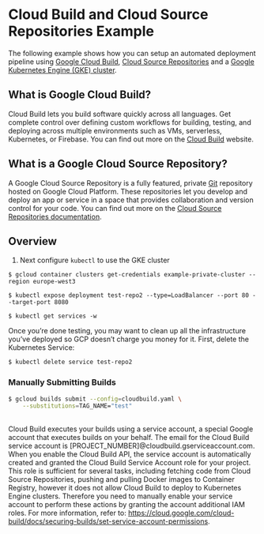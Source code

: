 # Cloud Build and Cloud Source Repositories Example

The following example shows how you can setup an automated deployment pipeline using [Google Cloud Build](https://cloud.google.com/cloud-build/),
[Cloud Source Repositories](https://cloud.google.com/source-repositories) and a [Google Kubernetes Engine (GKE) cluster](https://cloud.google.com/kubernetes-engine/).

## What is Google Cloud Build?

Cloud Build lets you build software quickly across all languages. Get complete control over defining custom workflows
for building, testing, and deploying across multiple environments such as VMs, serverless, Kubernetes, or Firebase.
You can find out more on the [Cloud Build](https://cloud.google.com/cloud-build/) website.

## What is a Google Cloud Source Repository?

A Google Cloud Source Repository is a fully featured, private [Git](https://git-scm.com/) repository hosted on Google
Cloud Platform. These repositories let you develop and deploy an app or service in a space that provides collaboration
and version control for your code. You can find out more on the [Cloud Source Repositories documentation](https://cloud.google.com/source-repositories/docs/).

## Overview

1. Next configure `kubectl` to use the GKE cluster

```
$ gcloud container clusters get-credentials example-private-cluster --region europe-west3
```

```
$ kubectl expose deployment test-repo2 --type=LoadBalancer --port 80 --target-port 8080
```

```
$ kubectl get services -w
```

Once you’re done testing, you may want to clean up all the infrastructure you’ve deployed so GCP doesn’t charge you money for it. First, delete the
Kubernetes Service:

```bash
$ kubectl delete service test-repo2
```

### Manually Submitting Builds

```bash
$ gcloud builds submit --config=cloudbuild.yaml \
    --substitutions=TAG_NAME="test"
```

##

Cloud Build executes your builds using a service account, a special Google account that executes builds on your behalf. The email for the Cloud Build service
account is [PROJECT_NUMBER]@cloudbuild.gserviceaccount.com. When you enable the Cloud Build API, the service account is automatically created and granted the
Cloud Build Service Account role for your project. This role is sufficient for several tasks, including fetching code from Cloud Source Repositories, pushing and
pulling Docker images to Container Registry, however it does not allow Cloud Build to deploy to Kubernetes Engine clusters. Therefore you need to manually enable
your service account to perform these actions by granting the account additional IAM roles. For more information, refer to: https://cloud.google.com/cloud-build/docs/securing-builds/set-service-account-permissions.

